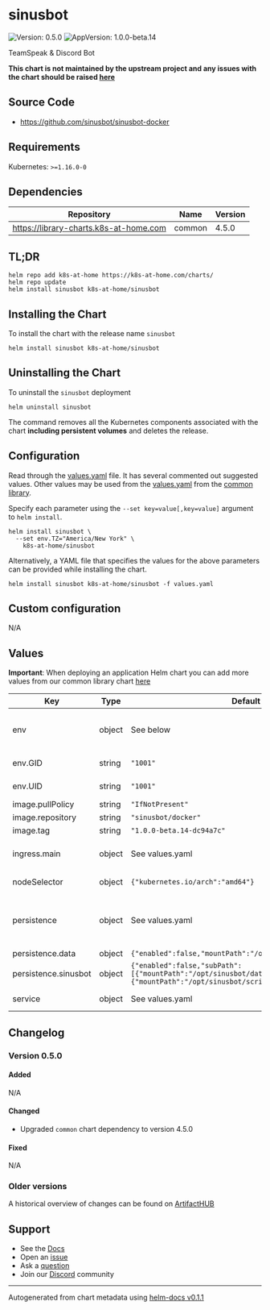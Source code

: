 # sinusbot

![Version: 0.5.0](https://img.shields.io/badge/Version-0.5.0-informational?style=flat-square) ![AppVersion: 1.0.0-beta.14](https://img.shields.io/badge/AppVersion-1.0.0--beta.14-informational?style=flat-square)

TeamSpeak & Discord Bot

**This chart is not maintained by the upstream project and any issues with the chart should be raised [here](https://github.com/k8s-at-home/charts/issues/new/choose)**

## Source Code

* <https://github.com/sinusbot/sinusbot-docker>

## Requirements

Kubernetes: `>=1.16.0-0`

## Dependencies

| Repository | Name | Version |
|------------|------|---------|
| https://library-charts.k8s-at-home.com | common | 4.5.0 |

## TL;DR

```console
helm repo add k8s-at-home https://k8s-at-home.com/charts/
helm repo update
helm install sinusbot k8s-at-home/sinusbot
```

## Installing the Chart

To install the chart with the release name `sinusbot`

```console
helm install sinusbot k8s-at-home/sinusbot
```

## Uninstalling the Chart

To uninstall the `sinusbot` deployment

```console
helm uninstall sinusbot
```

The command removes all the Kubernetes components associated with the chart **including persistent volumes** and deletes the release.

## Configuration

Read through the [values.yaml](./values.yaml) file. It has several commented out suggested values.
Other values may be used from the [values.yaml](https://github.com/k8s-at-home/library-charts/tree/main/charts/stable/common/values.yaml) from the [common library](https://github.com/k8s-at-home/library-charts/tree/main/charts/stable/common).

Specify each parameter using the `--set key=value[,key=value]` argument to `helm install`.

```console
helm install sinusbot \
  --set env.TZ="America/New York" \
    k8s-at-home/sinusbot
```

Alternatively, a YAML file that specifies the values for the above parameters can be provided while installing the chart.

```console
helm install sinusbot k8s-at-home/sinusbot -f values.yaml
```

## Custom configuration

N/A

## Values

**Important**: When deploying an application Helm chart you can add more values from our common library chart [here](https://github.com/k8s-at-home/library-charts/tree/main/charts/stable/common)

| Key | Type | Default | Description |
|-----|------|---------|-------------|
| env | object | See below | environment variables. See more environment variables in the [${CHARTNAME} documentation](https://${CHARTNAME}.org/docs). |
| env.GID | string | `"1001"` | Specify the group ID the application will run as |
| env.UID | string | `"1001"` | Specify the user ID the application will run as |
| image.pullPolicy | string | `"IfNotPresent"` | image pull policy |
| image.repository | string | `"sinusbot/docker"` | image repository |
| image.tag | string | `"1.0.0-beta.14-dc94a7c"` | image tag |
| ingress.main | object | See values.yaml | Enable and configure ingress settings for the chart under this key. |
| nodeSelector | object | `{"kubernetes.io/arch":"amd64"}` | The official SinusBot image is only available for x86_64. |
| persistence | object | See values.yaml | Configure persistence settings for the chart under this key. Choose either -- a single volume for all data or separate volumes for each sub-directory. |
| persistence.data | object | `{"enabled":false,"mountPath":"/opt/sinusbot/data"}` | separate volumes |
| persistence.sinusbot | object | `{"enabled":false,"subPath":[{"mountPath":"/opt/sinusbot/data","path":"data"},{"mountPath":"/opt/sinusbot/scripts","path":"scripts"}]}` | single volume |
| service | object | See values.yaml | Configures service settings for the chart. |

## Changelog

### Version 0.5.0

#### Added

N/A

#### Changed

* Upgraded `common` chart dependency to version 4.5.0

#### Fixed

N/A

### Older versions

A historical overview of changes can be found on [ArtifactHUB](https://artifacthub.io/packages/helm/k8s-at-home/sinusbot?modal=changelog)

## Support

- See the [Docs](https://docs.k8s-at-home.com/our-helm-charts/getting-started/)
- Open an [issue](https://github.com/k8s-at-home/charts/issues/new/choose)
- Ask a [question](https://github.com/k8s-at-home/organization/discussions)
- Join our [Discord](https://discord.gg/sTMX7Vh) community

----------------------------------------------
Autogenerated from chart metadata using [helm-docs v0.1.1](https://github.com/k8s-at-home/helm-docs/releases/v0.1.1)

